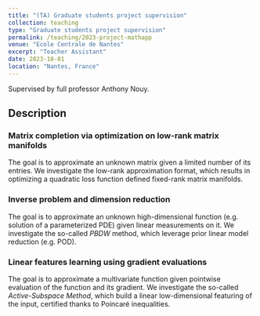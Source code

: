```yaml
---
title: "(TA) Graduate students project supervision"
collection: teaching
type: "Graduate students project supervision"
permalink: /teaching/2023-project-mathapp
venue: "Ecole Centrale de Nantes"
excerpt: "Teacher Assistant"
date: 2023-10-01
location: "Nantes, France"
---
```


Supervised by full professor Anthony Nouy.

## Description

### Matrix completion via optimization on low-rank matrix manifolds

The goal is to approximate an unknown matrix given a limited number of its entries.
We investigate the low-rank approximation format, which results in optimizing a quadratic loss function defined fixed-rank matrix manifolds.

### Inverse problem and dimension reduction

The goal is to approximate an unknown high-dimensional function (e.g. solution of a parameterized PDE) given linear measurements on it.
We investigate the so-called *PBDW* method, which leverage prior linear model reduction (e.g. POD).

### Linear features learning using gradient evaluations

The goal is to approximate a multivariate function given pointwise evaluation of the function and its gradient.
We investigate the so-called *Active-Subspace Method*, which build a linear low-dimensional featuring of the input, certified thanks to Poincaré inequalities.